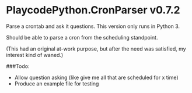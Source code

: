 # PlaycodePython.CronParser v0.7.2

Parse a crontab and ask it questions. This version only runs in Python 3.

Should be able to parse a cron from the scheduling standpoint. 

(This had an original at-work purpose, but after the need was satisfied, my interest kind of waned.)

###Todo:
* Allow question asking (like give me all that are scheduled for x time)
* Produce an example file for testing

